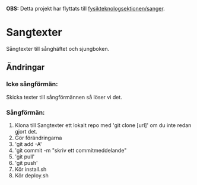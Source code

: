 **OBS:** Detta projekt har flyttats till [fysikteknologsektionen/sanger](https://github.com/fysikteknologsektionen/sanger).

# Sangtexter
Sångtexter till sånghäftet och sjungboken.

## Ändringar
### Icke sångförmän: 
  Skicka texter till sångförmännen så löser vi det.

### Sångförmän:
  1. Klona till Sangtexter ett lokalt repo med 'git clone [url]' om du inte redan gjort det. 
  2. Gör förändringarna
  3. 'git add -A'
  4. 'git commit -m "skriv ett commitmeddelande"
  5. 'git pull'
  6. 'git push'
  7. Kör install.sh
  8. Kör deploy.sh
  
